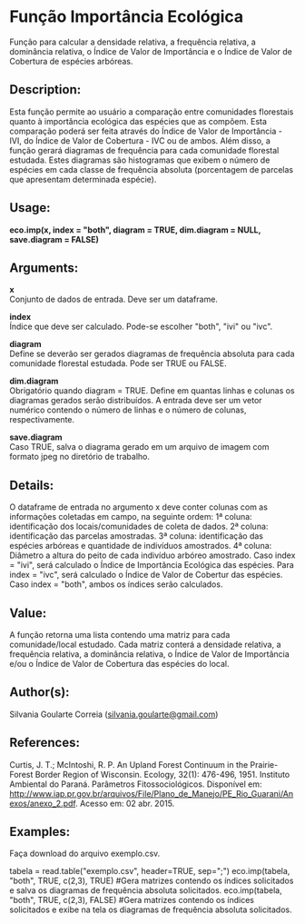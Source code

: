 # Função Importância Ecológica #

Função para calcular a densidade relativa, a frequência relativa, a dominância relativa, o Índice de Valor de Importância e o Índice de Valor de Cobertura de espécies arbóreas.

## Description: ##

Esta função permite ao usuário a comparação entre comunidades florestais quanto à importância ecológica das espécies que as compõem. Esta comparação poderá ser feita através do Índice de Valor de Importância - IVI, do Índice de Valor de Cobertura - IVC ou de ambos. Além disso, a função gerará diagramas de frequência para cada comunidade florestal estudada. Estes diagramas são histogramas que exibem o número de espécies em cada classe de frequência absoluta (porcentagem de parcelas que apresentam determinada espécie).

## Usage: ##

**eco.imp(x, index = "both", diagram = TRUE, dim.diagram = NULL, save.diagram = FALSE)**

## Arguments: ##

**x**	              
Conjunto de dados de entrada. Deve ser um dataframe.

**index**			      
Índice que deve ser calculado. Pode-se escolher "both", "ivi" ou "ivc".

**diagram**			    
Define se deverão ser gerados diagramas de frequência absoluta para cada comunidade florestal estudada. Pode ser TRUE ou FALSE.

**dim.diagram**	    
Obrigatório quando diagram = TRUE. Define em quantas linhas e colunas os diagramas gerados serão distribuídos. A entrada deve ser um vetor numérico contendo o número de linhas e o número de colunas, respectivamente.

**save.diagram**	  
Caso TRUE, salva o diagrama gerado em um arquivo de imagem com formato jpeg no diretório de trabalho. 

## Details: ##

O dataframe de entrada no argumento x deve conter colunas com as informações coletadas em campo, na seguinte ordem:
	1ª coluna: identificação dos locais/comunidades de coleta de dados.
	2ª coluna: identificação das parcelas amostradas.
	3ª coluna: identificação das espécies arbóreas e quantidade de indivíduos amostrados.
	4ª coluna: Diâmetro a altura do peito de cada indivíduo arbóreo amostrado.
Caso index = "ivi", será calculado o Índice de Importância Ecológica das espécies. Para index = "ivc", será calculado o Índice de Valor de Cobertur das espécies. Caso index = "both", ambos os índices serão calculados.

## Value: ##

A função retorna uma lista contendo uma matriz para cada comunidade/local estudado. 
Cada matriz conterá a densidade relativa, a frequência relativa, a dominância relativa, o Índice de Valor de Importância e/ou o Índice de Valor de Cobertura das espécies do local.

## Author(s): ##

Silvania Goularte Correia (silvania.goularte@gmail.com)

## References: ##

Curtis, J. T.; McIntoshi, R. P. An Upland Forest Continuum in the Prairie-Forest Border Region of Wisconsin. Ecology, 32(1): 476-496, 1951.
Instituto Ambiental do Paraná. Parâmetros Fitossociológicos. Disponível em: <http://www.iap.pr.gov.br/arquivos/File/Plano_de_Manejo/PE_Rio_Guarani/Anexos/anexo_2.pdf>. Acesso em: 02 abr. 2015.

## Examples: ##
Faça download do arquivo exemplo.csv.

tabela = read.table("exemplo.csv", header=TRUE, sep=";")
eco.imp(tabela, "both", TRUE, c(2,3), TRUE) #Gera matrizes contendo os índices solicitados e salva os diagramas de frequência absoluta solicitados.
eco.imp(tabela, "both", TRUE, c(2,3), FALSE) #Gera matrizes contendo os índices solicitados e exibe na tela os diagramas de frequência absoluta solicitados.
